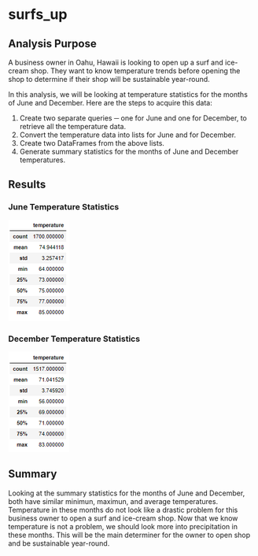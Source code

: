 # surfs_up

## Analysis Purpose

A business owner in Oahu, Hawaii is looking to open up a surf and ice-cream shop. They want to know temperature trends before opening the shop to determine if their shop will be sustainable year-round. 

In this analysis, we will be looking at temperature statistics for the months of June and December. Here are the steps to acquire this data:
1. Create two separate queries ─ one for June and one for December, to retrieve all the temperature data.
2. Convert the temperature data into lists for June and for December.
3. Create two DataFrames from the above lists.
4. Generate summary statistics for the months of June and December temperatures.

## Results

### June Temperature Statistics
![](https://github.com/Ariannatopbjerg/surfs_up/blob/main/Resources/June_stats.PNG)
### December Temperature Statistics
![](https://github.com/Ariannatopbjerg/surfs_up/blob/main/Resources/December_stats.PNG)

## Summary
Looking at the summary statistics for the months of June and December, both have similar minimun, maximun, and average temperatures. Temperature in these months do not look like a drastic problem for this business owner to open a surf and ice-cream shop. Now that we know temperature is not a problem, we should look more into precipitation in these months. This will be the main determiner for the owner to open shop and be sustainable year-round. 
